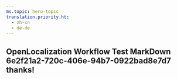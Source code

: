 ```yaml
---
ms.topic: hero-topic
translation.priority.ht: 
  - zh-cn
  - de-de
---
```

## OpenLocalization Workflow Test MarkDown 6e2f21a2-720c-406e-94b7-0922bad8e7d7 thanks!
